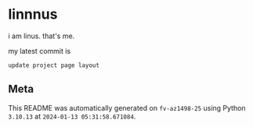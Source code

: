 # linnnus

i am linus. that's me.

my latest commit is

```
update project page layout
```

## Meta

This README was automatically generated on `fv-az1498-25` using Python
`3.10.13` at `2024-01-13 05:31:58.671084`.
